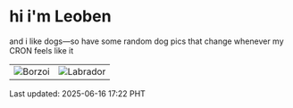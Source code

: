 # hi i'm Leoben

and i like dogs—so have some random dog pics that change whenever my CRON feels like it

|  |  |
|--------|----------|
| ![Borzoi](https://random-dog-vercel.vercel.app/api/random-borzoi?v=1750065737) | ![Labrador](https://random-dog-vercel.vercel.app/api/random-labrador?v=1750065737) |

Last updated: 2025-06-16 17:22 PHT
